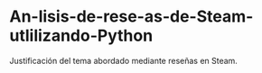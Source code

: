 # An-lisis-de-rese-as-de-Steam-utlilizando-Python
Justificación del tema abordado mediante reseñas en Steam.
